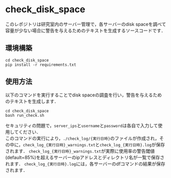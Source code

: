 # check_disk_space
このレポジトリは研究室内のサーバー管理で，各サーバーのdisk spaceを調べて容量が少ない場合に警告を与えるためのテキストを生成するソースコードです．<br>
## 環境構築
```
cd check_disk_space
pip install -r requirements.txt
```
## 使用方法
以下のコマンドを実行することでdisk spaceの調査を行い，警告を与えるためのテキストを生成します．
```
cd check_disk_space
bash run_check.sh
```
セキュリティの問題で，`server_ips`と`username`と`password`は各自で入力して使用してください．<br>
このコマンドの実行により，`./check_log/{実行日時}`のファイルが作成され，その中に，`check_log_{実行日時}_warnings.txt`と`check_log_{実行日時}.log`が保存されます．
`check_log_{実行日時}_warnings.txt`が実際に使用率の警告閾値(default=85%)を超えるサーバーのipアドレスとディレクトリ名が一覧で保存されます．
`check_log_{実行日時}.log`には，各サーバーのdfコマンドの結果が保存されます．
